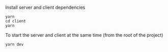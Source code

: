 
Install server and client dependencies

```
yarn
cd client
yarn
```

To start the server and client at the same time (from the root of the project)

```
yarn dev
```

